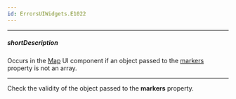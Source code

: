 ```yaml
---
id: ErrorsUIWidgets.E1022
---
```

---
##### shortDescription
Occurs in the [Map](/api-reference/10%20UI%20Widgets/dxMap '/Documentation/ApiReference/UI_Components/dxMap/') UI component if an object passed to the [markers](/api-reference/10%20UI%20Widgets/dxMap/1%20Configuration/markers '/Documentation/ApiReference/UI_Components/dxMap/Configuration/#markers') property is not an array.

---
Check the validity of the object passed to the **markers** property.